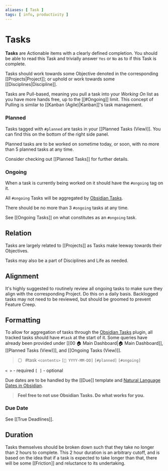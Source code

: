 ```yaml
---
aliases: [ Task ]
tags: [ info, productivity ]
---
```

# Tasks
**Tasks** are Actionable items with a clearly defined completion. You should be able to read this Task and trivially answer `Yes` or `No` as to if this Task is complete. 

Tasks should work towards some Objective denoted in the corresponding [[Projects|Project]]; or uphold or work towards some [[Disciplines|Discipline]].

Tasks are Pull-based, meaning you pull a task into your *Working On* list as you have more hands free, up to the [[#Ongoing]] limit. This concept of Pulling is similar to [[Kanban (Agile)|Kanban]]'s task management.

### Planned
Tasks tagged with `#planned` are tasks in your [[Planned Tasks (View)]]. You can find this on the bottom of the right side panel.

Planned tasks are to be worked on sometime today, or soon, with no more than 5 planned tasks at any time.

Consider checking out [[Planned Tasks]] for further details.

### Ongoing
When a task is currently being worked on it should have the `#ongoing` tag on it.

All `#ongoing` Tasks will be aggregated by [Obsidian Tasks](https://github.com/schemar/obsidian-tasks).

There should be no more than 3 `#ongoing` tasks at any time.

See [[Ongoing Tasks]] on what constitutes as an `#ongoing` task.

## Relation
Tasks are largely related to [[Projects]] as Tasks make leeway towards their Objectives.

Tasks may also be a part of Disciplines and Life as needed.

## Alignment
It's highly suggested to routinely review all ongoing tasks to make sure they align with the corresponding Project. Do this on a daily basis. Backlogged tasks may not need to be reviewed, but should be groomed to prevent Feature Creep.

## Formatting
To allow for aggregation of tasks through the [Obsidian Tasks](https://github.com/schemar/obsidian-tasks) plugin, all tracked tasks should have `#task` at the start of it. Some queries have already been provided under [[00 🏠 Main Dashboard|🏠 Main Dashboard]], [[Planned Tasks (View)]], and [[Ongoing Tasks (View)]].

> - [ ] #task `<contents>` `[📅 YYYY-MM-DD]` `[#planned]` `[#ongoing]`

`< >` - required
`[ ]` - optional

Due dates are to be handled by the [[Due]] template and [Natural Language Dates in Obsidian](https://github.com/argenos/nldates-obsidian).

> **Feel free to not use Obsidian Tasks. Do what works for you.**

### Due Date
See [[True Deadlines]].

## Duration
Tasks themselves should be broken down such that they take no longer than 2 hours to complete. This 2 hour duration is an arbitrary cutoff, and is based on the idea that if a task is expected to take longer than that, there will be some [[Friction]] and reluctance to its undertaking.